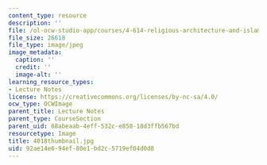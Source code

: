 ```yaml
---
content_type: resource
description: ''
file: /ol-ocw-studio-app/courses/4-614-religious-architecture-and-islamic-cultures-fall-2002/92ae14e694ef80e1bd2c5719ef04d0d8_4018thumbnail.jpg
file_size: 26618
file_type: image/jpeg
image_metadata:
  caption: ''
  credit: ''
  image-alt: ''
learning_resource_types:
- Lecture Notes
license: https://creativecommons.org/licenses/by-nc-sa/4.0/
ocw_type: OCWImage
parent_title: Lecture Notes
parent_type: CourseSection
parent_uid: 68abeaab-4eff-532c-e858-18d3ffb567bd
resourcetype: Image
title: 4018thumbnail.jpg
uid: 92ae14e6-94ef-80e1-bd2c-5719ef04d0d8
---
```

